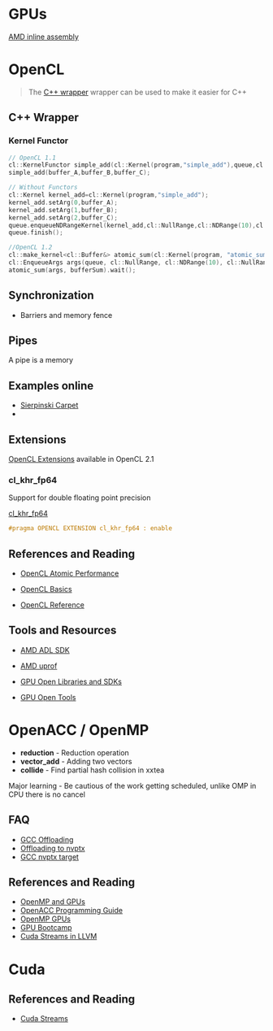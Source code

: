
# GPUs

[AMD inline assembly](https://github.com/RadeonOpenCompute/ROCm/issues/405)

# OpenCL

> The [C++ wrapper](https://www.khronos.org/registry/OpenCL/api/2.1/cl.hpp) wrapper can be used to make it easier for C++

## C++ Wrapper

### Kernel Functor

```cpp
// OpenCL 1.1
cl::KernelFunctor simple_add(cl::Kernel(program,"simple_add"),queue,cl::NullRange, cl::NDRange(10),cl::NullRange);
simple_add(buffer_A,buffer_B,buffer_C);
```

```cpp
// Without Functors
cl::Kernel kernel_add=cl::Kernel(program,"simple_add");
kernel_add.setArg(0,buffer_A);
kernel_add.setArg(1,buffer_B);
kernel_add.setArg(2,buffer_C);
queue.enqueueNDRangeKernel(kernel_add,cl::NullRange,cl::NDRange(10),cl::NullRange);
queue.finish();
```

```cpp
//OpenCL 1.2
cl::make_kernel<cl::Buffer&> atomic_sum(cl::Kernel(program, "atomic_sum"));
cl::EnqueueArgs args(queue, cl::NullRange, cl::NDRange(10), cl::NullRange);
atomic_sum(args, bufferSum).wait();
```

## Synchronization

- Barriers and memory fence

## Pipes

A pipe is a memory

## Examples online

- [Sierpinski Carpet](https://software.intel.com/content/www/us/en/develop/articles/sierpinski-carpet-in-opencl-20.html)
- 

## Extensions

[OpenCL Extensions](https://www.khronos.org/registry/OpenCL/sdk/2.1/docs/man/xhtml/EXTENSION.html) available in OpenCL 2.1

### cl_khr_fp64

Support for double floating point precision

[cl_khr_fp64](https://www.khronos.org/registry/OpenCL/sdk/1.0/docs/man/xhtml/cl_khr_fp64.html)

```cpp
#pragma OPENCL EXTENSION cl_khr_fp64 : enable
```

## References and Reading

- [OpenCL Atomic Performance](https://simpleopencl.blogspot.com/2013/04/performance-of-atomics-atomics-in.html)

- [OpenCL Basics](https://sites.google.com/site/csc8820/opencl-basics/opencl-concepts)
- [OpenCL Reference](https://www.khronos.org/registry/OpenCL/sdk/2.1/docs/man/xhtml/)


## Tools and Resources

- [AMD ADL SDK](https://gpuopen.com/adl/)
- [AMD uprof](https://developer.amd.com/amd-uprof/)

- [GPU Open Libraries and SDKs](https://github.com/GPUOpen-LibrariesAndSDKs)
- [GPU Open Tools](https://github.com/GPUOpen-Tools)

# OpenACC / OpenMP

- **reduction** - Reduction operation
- **vector_add** - Adding two vectors
- **collide** - Find partial hash collision in xxtea

Major learning - Be cautious of the work getting scheduled, unlike OMP in CPU there is no cancel

## FAQ

- [GCC Offloading](https://gcc.gnu.org/wiki/Offloading)
- [Offloading to nvptx](https://gcc.gnu.org/wiki/nvptx)
- [GCC nvptx target](https://gcc.gnu.org/install/specific.html#nvptx-x-none)

## References and Reading

- [OpenMP and GPUs](https://www.psc.edu/wp-content/uploads/2021/06/OpenMP-and-GPUs.pdf)
- [OpenACC Programming Guide](https://www.openacc.org/sites/default/files/inline-files/OpenACC_Programming_Guide_0_0.pdf)
- [OpenMP GPUs](https://on-demand.gputechconf.com/gtc/2016/presentation/s6510-jeff-larkin-targeting-gpus-openmp.pdf)
- [GPU Bootcamp](https://github.com/gpuhackathons-org/gpubootcamp)
- [Cuda Streams in LLVM](https://www.openmp.org/wp-content/uploads/2021_03_26_Leveraging_Implicit_CUDA_Streams_and_Asynchronous_OpenMP_offload_Features_in_LLVM.pdf)

# Cuda

## References and Reading

- [Cuda Streams](https://on-demand.gputechconf.com/gtc/2014/presentations/S4158-cuda-streams-best-practices-common-pitfalls.pdf)

